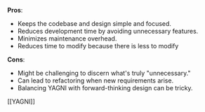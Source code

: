 **Pros**:
- Keeps the codebase and design simple and focused.
- Reduces development time by avoiding unnecessary features.
- Minimizes maintenance overhead.
- Reduces time to modify because there is less to modify

**Cons**:
- Might be challenging to discern what's truly "unnecessary."
- Can lead to refactoring when new requirements arise.
- Balancing YAGNI with forward-thinking design can be tricky.

[[YAGNI]]